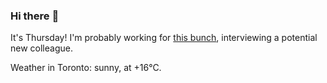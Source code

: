 ### Hi there :wave:

It's Thursday! I'm probably working for [this bunch](https://github.com/kohofinancial), interviewing a potential new colleague.

Weather in Toronto: sunny, at +16°C.
